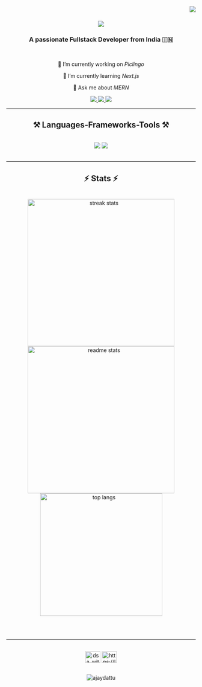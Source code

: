 <img align="right" src="https://visitor-badge.laobi.icu/badge?page_id=Subbuummidi.Subbuummidi" />

<h1 align="center">
    <img src="https://readme-typing-svg.herokuapp.com/?font=Righteous&size=35&center=true&vCenter=true&width=500&height=70&duration=4000&lines=Hi+There!+👋;+I'm+Naga Subrahmanyam Ummidi!;" />
</h1>

<h3 align="center">A passionate Fullstack Developer from India 🇮🇳</h3>

<br/>

<div align="center">
 
 🔭 I’m currently working on *Piclingo*
 
 🌱 I’m currently learning *Next.js*

💬 Ask me about *MERN*

</div>

<div align="center"> 
  <a href="mailto:ummidisubbu@gmail.com">
    <img src="https://img.shields.io/badge/Gmail-333333?style=for-the-badge&logo=gmail&logoColor=red" />
  </a>
  <a href="https://www.linkedin.com/in/subbu-ummidi/" target="_blank">
    <img src="https://img.shields.io/badge/LinkedIn-0077B5?style=for-the-badge&logo=linkedin&logoColor=white" target="_blank" />
  </a>
  <a href="https://subbu.netlify.app/" target="_blank">
     <img src="https://img.shields.io/badge/Portfolio-FF5722?style=for-the-badge&logo=todoist&logoColor=white" target="_blank" /> <!-- sqlite, safari, google-chrome are other good icon options -->
  </a>

</div>

<hr/>

<h2 align="center">⚒ Languages-Frameworks-Tools ⚒</h2>
<br/>
<div align="center">
    <img src="https://skillicons.dev/icons?i=react,bootstrap,mui,html,css,vscode,github,figma,tailwind,git,r" />
    <img src="https://skillicons.dev/icons?i=nodejs,python,javascript,typescript,express,firebase,mongodb,c,java,nextjs,mysql,flask" /><br>
     
</div>

<br/>
<hr/>

<h2 align="center">⚡ Stats ⚡</h2>
<br>
<div align=center>
  <img width=390 src="https://github-readme-streak-stats.herokuapp.com/?user=ajaydattu&count_private=true&theme=react&border_radius=10" alt="streak stats"/>
  <img width=390 src="https://github-readme-stats.vercel.app/api?username=Subbuummidi&count_private=true&show_icons=true&theme=react&rank_icon=github&border_radius=10" alt="readme stats" />
  <br/>
  <img width=325 align="center" src="https://github-readme-stats.vercel.app/api/top-langs/?username=Subbuummidi&hide=HTML&langs_count=8&layout=compact&theme=react&border_radius=10&size_weight=0.5&count_weight=0.5&exclude_repo=github-readme-stats" alt="top langs" />
</div>

<br/><br/>

<hr/>

<br/>

<div align="center">
 <a href="https://www.youtube.com/@dsa_withjay" target="blank"><img align="center" src="https://raw.githubusercontent.com/rahuldkjain/github-profile-readme-generator/master/src/images/icons/Social/youtube.svg" alt="dsa_withjay" height="30" width="40" /></a>
  <a href="https://leetcode.com/u/nsubbuummidid/" target="blank"><img align="center" src="https://raw.githubusercontent.com/rahuldkjain/github-profile-readme-generator/master/src/images/icons/Social/leet-code.svg" alt="https://leetcode.com/u/dattuajay005/" height="30" width="40" /></a>
</div>

<br/>

<p align="center">
  <img src="https://komarev.com/ghpvc/?username=Subbuummidi&label=Profile%20views&color=0e75b6&style=flat" alt="ajaydattu" />
</p>
